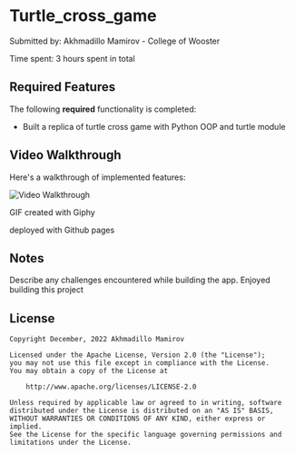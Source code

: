 # Turtle_cross_game

Submitted by: Akhmadillo Mamirov - College of Wooster


Time spent: 3 hours spent in total

## Required Features

The following **required** functionality is completed:

* Built a replica of turtle cross game with Python OOP and turtle module



## Video Walkthrough

Here's a walkthrough of implemented features:

<img src='https://media.giphy.com/media/gCSzTHs5Cn8C12JJ31/giphy.gif' title='Video Walkthrough' width='' alt='Video Walkthrough' />

<!-- Replace this with whatever GIF tool you used! -->
GIF created with Giphy 
<!-- Recommended tools:
[Kap](https://getkap.co/) for macOS
[ScreenToGif](https://www.screentogif.com/) for Windows
[peek](https://github.com/phw/peek) for Linux. -->


<!-- Replace this with whatever GIF tool you used! -->
deployed with Github pages
<!-- Recommended tools:
[Kap](https://getkap.co/) for macOS
[ScreenToGif](https://www.screentogif.com/) for Windows
[peek](https://github.com/phw/peek) for Linux. -->

## Notes

Describe any challenges encountered while building the app.
Enjoyed building this project
## License

    Copyright December, 2022 Akhmadillo Mamirov

    Licensed under the Apache License, Version 2.0 (the "License");
    you may not use this file except in compliance with the License.
    You may obtain a copy of the License at

        http://www.apache.org/licenses/LICENSE-2.0

    Unless required by applicable law or agreed to in writing, software
    distributed under the License is distributed on an "AS IS" BASIS,
    WITHOUT WARRANTIES OR CONDITIONS OF ANY KIND, either express or implied.
    See the License for the specific language governing permissions and
    limitations under the License.

